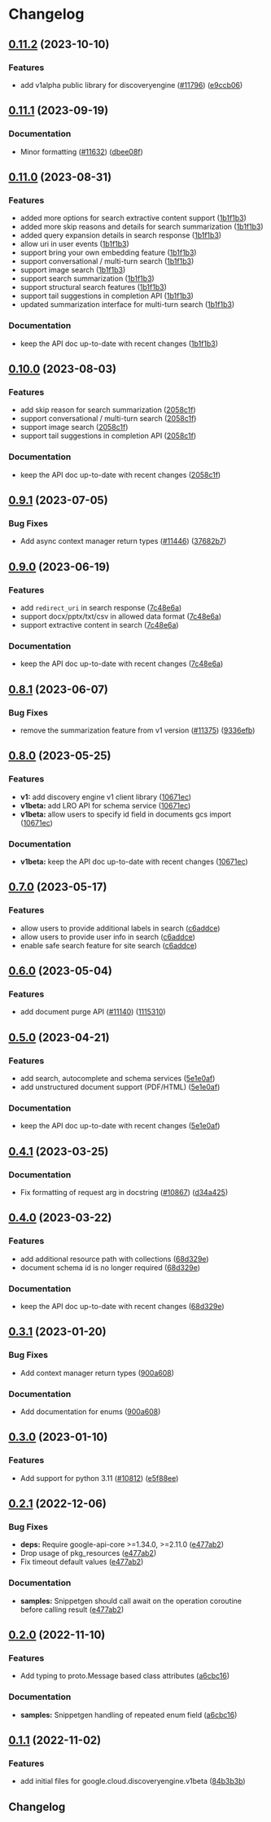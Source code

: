 # Changelog

## [0.11.2](https://github.com/googleapis/google-cloud-python/compare/google-cloud-discoveryengine-v0.11.1...google-cloud-discoveryengine-v0.11.2) (2023-10-10)


### Features

* add v1alpha public library for discoveryengine ([#11796](https://github.com/googleapis/google-cloud-python/issues/11796)) ([e9ccb06](https://github.com/googleapis/google-cloud-python/commit/e9ccb06149480b1e21523e666e4bcb7f2cc2c5ed))

## [0.11.1](https://github.com/googleapis/google-cloud-python/compare/google-cloud-discoveryengine-v0.11.0...google-cloud-discoveryengine-v0.11.1) (2023-09-19)


### Documentation

* Minor formatting ([#11632](https://github.com/googleapis/google-cloud-python/issues/11632)) ([dbee08f](https://github.com/googleapis/google-cloud-python/commit/dbee08f2df63e1906ba13b0d3060eec5a80c79e2))

## [0.11.0](https://github.com/googleapis/google-cloud-python/compare/google-cloud-discoveryengine-v0.10.0...google-cloud-discoveryengine-v0.11.0) (2023-08-31)


### Features

* added more options for search extractive content support ([1b1f1b3](https://github.com/googleapis/google-cloud-python/commit/1b1f1b3a0f6775443658bcf129e396a68dbde097))
* added more skip reasons and details for search summarization ([1b1f1b3](https://github.com/googleapis/google-cloud-python/commit/1b1f1b3a0f6775443658bcf129e396a68dbde097))
* added query expansion details in search response ([1b1f1b3](https://github.com/googleapis/google-cloud-python/commit/1b1f1b3a0f6775443658bcf129e396a68dbde097))
* allow uri in user events ([1b1f1b3](https://github.com/googleapis/google-cloud-python/commit/1b1f1b3a0f6775443658bcf129e396a68dbde097))
* support bring your own embedding feature ([1b1f1b3](https://github.com/googleapis/google-cloud-python/commit/1b1f1b3a0f6775443658bcf129e396a68dbde097))
* support conversational / multi-turn search ([1b1f1b3](https://github.com/googleapis/google-cloud-python/commit/1b1f1b3a0f6775443658bcf129e396a68dbde097))
* support image search ([1b1f1b3](https://github.com/googleapis/google-cloud-python/commit/1b1f1b3a0f6775443658bcf129e396a68dbde097))
* support search summarization ([1b1f1b3](https://github.com/googleapis/google-cloud-python/commit/1b1f1b3a0f6775443658bcf129e396a68dbde097))
* support structural search features ([1b1f1b3](https://github.com/googleapis/google-cloud-python/commit/1b1f1b3a0f6775443658bcf129e396a68dbde097))
* support tail suggestions in completion API ([1b1f1b3](https://github.com/googleapis/google-cloud-python/commit/1b1f1b3a0f6775443658bcf129e396a68dbde097))
* updated summarization interface for multi-turn search ([1b1f1b3](https://github.com/googleapis/google-cloud-python/commit/1b1f1b3a0f6775443658bcf129e396a68dbde097))


### Documentation

* keep the API doc up-to-date with recent changes ([1b1f1b3](https://github.com/googleapis/google-cloud-python/commit/1b1f1b3a0f6775443658bcf129e396a68dbde097))

## [0.10.0](https://github.com/googleapis/google-cloud-python/compare/google-cloud-discoveryengine-v0.9.1...google-cloud-discoveryengine-v0.10.0) (2023-08-03)


### Features

* add skip reason for search summarization ([2058c1f](https://github.com/googleapis/google-cloud-python/commit/2058c1f5ea631c943df19243472eb9a26c08dede))
* support conversational / multi-turn search ([2058c1f](https://github.com/googleapis/google-cloud-python/commit/2058c1f5ea631c943df19243472eb9a26c08dede))
* support image search ([2058c1f](https://github.com/googleapis/google-cloud-python/commit/2058c1f5ea631c943df19243472eb9a26c08dede))
* support tail suggestions in completion API ([2058c1f](https://github.com/googleapis/google-cloud-python/commit/2058c1f5ea631c943df19243472eb9a26c08dede))


### Documentation

* keep the API doc up-to-date with recent changes ([2058c1f](https://github.com/googleapis/google-cloud-python/commit/2058c1f5ea631c943df19243472eb9a26c08dede))

## [0.9.1](https://github.com/googleapis/google-cloud-python/compare/google-cloud-discoveryengine-v0.9.0...google-cloud-discoveryengine-v0.9.1) (2023-07-05)


### Bug Fixes

* Add async context manager return types ([#11446](https://github.com/googleapis/google-cloud-python/issues/11446)) ([37682b7](https://github.com/googleapis/google-cloud-python/commit/37682b7793cfe0dcb27963fea7e474b3b85571c9))

## [0.9.0](https://github.com/googleapis/google-cloud-python/compare/google-cloud-discoveryengine-v0.8.1...google-cloud-discoveryengine-v0.9.0) (2023-06-19)


### Features

* add `redirect_uri` in search response ([7c48e6a](https://github.com/googleapis/google-cloud-python/commit/7c48e6aabe63630b3bc23e5168a99df7757bd2a5))
* support docx/pptx/txt/csv in allowed data format ([7c48e6a](https://github.com/googleapis/google-cloud-python/commit/7c48e6aabe63630b3bc23e5168a99df7757bd2a5))
* support extractive content in search ([7c48e6a](https://github.com/googleapis/google-cloud-python/commit/7c48e6aabe63630b3bc23e5168a99df7757bd2a5))


### Documentation

* keep the API doc up-to-date with recent changes ([7c48e6a](https://github.com/googleapis/google-cloud-python/commit/7c48e6aabe63630b3bc23e5168a99df7757bd2a5))

## [0.8.1](https://github.com/googleapis/google-cloud-python/compare/google-cloud-discoveryengine-v0.8.0...google-cloud-discoveryengine-v0.8.1) (2023-06-07)


### Bug Fixes

* remove the summarization feature from v1 version ([#11375](https://github.com/googleapis/google-cloud-python/issues/11375)) ([9336efb](https://github.com/googleapis/google-cloud-python/commit/9336efb52d32d1e29a0a71c81c80fb64e448cac1))

## [0.8.0](https://github.com/googleapis/google-cloud-python/compare/google-cloud-discoveryengine-v0.7.0...google-cloud-discoveryengine-v0.8.0) (2023-05-25)


### Features

* **v1:** add discovery engine v1 client library ([10671ec](https://github.com/googleapis/google-cloud-python/commit/10671ec9c0b16892100f2c91a6138571fabcbeb2))
* **v1beta:** add LRO API for schema service ([10671ec](https://github.com/googleapis/google-cloud-python/commit/10671ec9c0b16892100f2c91a6138571fabcbeb2))
* **v1beta:** allow users to specify id field in documents gcs import ([10671ec](https://github.com/googleapis/google-cloud-python/commit/10671ec9c0b16892100f2c91a6138571fabcbeb2))


### Documentation

* **v1beta:** keep the API doc up-to-date with recent changes ([10671ec](https://github.com/googleapis/google-cloud-python/commit/10671ec9c0b16892100f2c91a6138571fabcbeb2))

## [0.7.0](https://github.com/googleapis/google-cloud-python/compare/google-cloud-discoveryengine-v0.6.0...google-cloud-discoveryengine-v0.7.0) (2023-05-17)


### Features

* allow users to provide additional labels in search ([c6addce](https://github.com/googleapis/google-cloud-python/commit/c6addce5b9281c75db2c7e96d7a57cb202d48006))
* allow users to provide user info in search ([c6addce](https://github.com/googleapis/google-cloud-python/commit/c6addce5b9281c75db2c7e96d7a57cb202d48006))
* enable safe search feature for site search ([c6addce](https://github.com/googleapis/google-cloud-python/commit/c6addce5b9281c75db2c7e96d7a57cb202d48006))

## [0.6.0](https://github.com/googleapis/google-cloud-python/compare/google-cloud-discoveryengine-v0.5.0...google-cloud-discoveryengine-v0.6.0) (2023-05-04)


### Features

* add document purge API ([#11140](https://github.com/googleapis/google-cloud-python/issues/11140)) ([1115310](https://github.com/googleapis/google-cloud-python/commit/1115310f07f767a5c6fac5831e046aa9e879f0ea))

## [0.5.0](https://github.com/googleapis/google-cloud-python/compare/google-cloud-discoveryengine-v0.4.1...google-cloud-discoveryengine-v0.5.0) (2023-04-21)


### Features

* add search, autocomplete and schema services ([5e1e0af](https://github.com/googleapis/google-cloud-python/commit/5e1e0af0dadd3bd801664c7d315b743a4dbf7b0b))
* add unstructured document support (PDF/HTML) ([5e1e0af](https://github.com/googleapis/google-cloud-python/commit/5e1e0af0dadd3bd801664c7d315b743a4dbf7b0b))


### Documentation

* keep the API doc up-to-date with recent changes ([5e1e0af](https://github.com/googleapis/google-cloud-python/commit/5e1e0af0dadd3bd801664c7d315b743a4dbf7b0b))

## [0.4.1](https://github.com/googleapis/google-cloud-python/compare/google-cloud-discoveryengine-v0.4.0...google-cloud-discoveryengine-v0.4.1) (2023-03-25)


### Documentation

* Fix formatting of request arg in docstring ([#10867](https://github.com/googleapis/google-cloud-python/issues/10867)) ([d34a425](https://github.com/googleapis/google-cloud-python/commit/d34a425f7d0f02bebaf20d24b725b8c25c699697))

## [0.4.0](https://github.com/googleapis/google-cloud-python/compare/google-cloud-discoveryengine-v0.3.1...google-cloud-discoveryengine-v0.4.0) (2023-03-22)


### Features

* add additional resource path with collections ([68d329e](https://github.com/googleapis/google-cloud-python/commit/68d329e886be89629c1961ee87e0b1123f3feda4))
* document schema id is no longer required ([68d329e](https://github.com/googleapis/google-cloud-python/commit/68d329e886be89629c1961ee87e0b1123f3feda4))


### Documentation

* keep the API doc up-to-date with recent changes ([68d329e](https://github.com/googleapis/google-cloud-python/commit/68d329e886be89629c1961ee87e0b1123f3feda4))

## [0.3.1](https://github.com/googleapis/google-cloud-python/compare/google-cloud-discoveryengine-v0.3.0...google-cloud-discoveryengine-v0.3.1) (2023-01-20)


### Bug Fixes

* Add context manager return types ([900a608](https://github.com/googleapis/google-cloud-python/commit/900a6083e59bfebf215e4e469bc842d8788bba18))


### Documentation

* Add documentation for enums ([900a608](https://github.com/googleapis/google-cloud-python/commit/900a6083e59bfebf215e4e469bc842d8788bba18))

## [0.3.0](https://github.com/googleapis/google-cloud-python/compare/google-cloud-discoveryengine-v0.2.1...google-cloud-discoveryengine-v0.3.0) (2023-01-10)


### Features

* Add support for python 3.11 ([#10812](https://github.com/googleapis/google-cloud-python/issues/10812)) ([e5f88ee](https://github.com/googleapis/google-cloud-python/commit/e5f88eebd47c677850d61ddc3774532723f5505e))

## [0.2.1](https://github.com/googleapis/google-cloud-python/compare/google-cloud-discoveryengine-v0.2.0...google-cloud-discoveryengine-v0.2.1) (2022-12-06)


### Bug Fixes

* **deps:** Require google-api-core &gt;=1.34.0, >=2.11.0  ([e477ab2](https://github.com/googleapis/google-cloud-python/commit/e477ab2581f44b540051dd201b9f543a30044833))
* Drop usage of pkg_resources ([e477ab2](https://github.com/googleapis/google-cloud-python/commit/e477ab2581f44b540051dd201b9f543a30044833))
* Fix timeout default values ([e477ab2](https://github.com/googleapis/google-cloud-python/commit/e477ab2581f44b540051dd201b9f543a30044833))


### Documentation

* **samples:** Snippetgen should call await on the operation coroutine before calling result ([e477ab2](https://github.com/googleapis/google-cloud-python/commit/e477ab2581f44b540051dd201b9f543a30044833))

## [0.2.0](https://github.com/googleapis/google-cloud-python/compare/google-cloud-discoveryengine-v0.1.1...google-cloud-discoveryengine-v0.2.0) (2022-11-10)


### Features

* Add typing to proto.Message based class attributes ([a6cbc16](https://github.com/googleapis/google-cloud-python/commit/a6cbc167835880f9fe31b4030ec5fba69e35b383))


### Documentation

* **samples:** Snippetgen handling of repeated enum field ([a6cbc16](https://github.com/googleapis/google-cloud-python/commit/a6cbc167835880f9fe31b4030ec5fba69e35b383))

## [0.1.1](https://github.com/googleapis/google-cloud-python/compare/google-cloud-discoveryengine-v0.1.0...google-cloud-discoveryengine-v0.1.1) (2022-11-02)


### Features

* add initial files for google.cloud.discoveryengine.v1beta ([84b3b3b](https://github.com/googleapis/google-cloud-python/commit/84b3b3b126dab3e5cbab316350ccc1ca457e8742))

## Changelog
